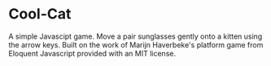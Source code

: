 # Cool-Cat
A simple Javascipt game. Move a pair sunglasses gently onto a kitten using the arrow keys. Built on the work of Marijn Haverbeke's platform game from Eloquent Javascript provided with an MIT license.

